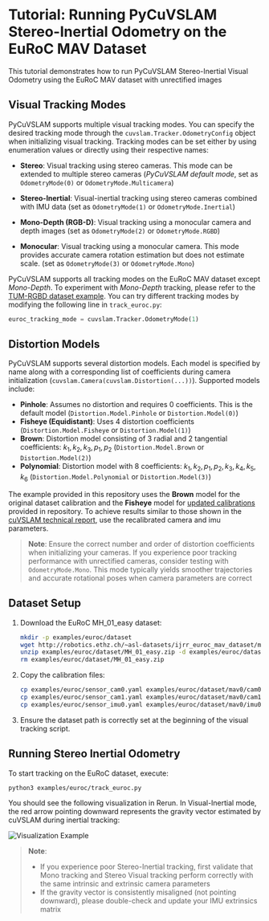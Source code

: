 # Tutorial: Running PyCuVSLAM Stereo-Inertial Odometry on the EuRoC MAV Dataset

This tutorial demonstrates how to run PyCuVSLAM Stereo-Inertial Visual Odometry using the EuRoC MAV dataset with unrectified images

## Visual Tracking Modes

PyCuVSLAM supports multiple visual tracking modes. You can specify the desired tracking mode through the `cuvslam.Tracker.OdometryConfig` object when initializing visual tracking. Tracking modes can be set either by using enumeration values or directly using their respective names:

* **Stereo**: Visual tracking using stereo cameras. This mode can be extended to multiple stereo cameras (*PyCuVSLAM default mode*, set as `OdometryMode(0)` or `OdometryMode.Multicamera`)

* **Stereo-Inertial**: Visual-inertial tracking using stereo cameras combined with IMU data (set as `OdometryMode(1)` or `OdometryMode.Inertial`)

* **Mono-Depth (RGB-D)**: Visual tracking using a monocular camera and depth images (set as `OdometryMode(2)` or `OdometryMode.RGBD`)

* **Monocular**: Visual tracking using a monocular camera. This mode provides accurate camera rotation estimation but does not estimate scale. (set as `OdometryMode(3)` or `OdometryMode.Mono`)

PyCuVSLAM supports all tracking modes on the EuRoC MAV dataset except *Mono-Depth*. To experiment with *Mono-Depth* tracking, please refer to the [TUM-RGBD dataset example](../tum/README.md). You can try different tracking modes by modifying the following line in `track_euroc.py`:

```python
euroc_tracking_mode = cuvslam.Tracker.OdometryMode(1)
```

## Distortion Models

PyCuVSLAM supports several distortion models. Each model is specified by name along with a corresponding list of coefficients during camera initialization (`cuvslam.Camera(cuvslam.Distortion(...))`). Supported models include:

- **Pinhole**: Assumes no distortion and requires 0 coefficients. This is the default model (`Distortion.Model.Pinhole` or `Distortion.Model(0)`)
- **Fisheye (Equidistant)**: Uses 4 distortion coefficients (`Distortion.Model.Fisheye` or `Distortion.Model(1)`)
- **Brown**: Distortion model consisting of 3 radial and 2 tangential coefficients: $k_1, k_2, k_3, p_1, p_2$ (`Distortion.Model.Brown` or `Distortion.Model(2)`)
- **Polynomial**: Distortion model with 8 coefficients: $k_1, k_2, p_1, p_2, k_3, k_4, k_5, k_6$ (`Distortion.Model.Polynomial` or `Distortion.Model(3)`)

The example provided in this repository uses the **Brown** model for the original dataset calibration and the **Fisheye** model for [updated calibrations](./sensor_cam1.yaml) provided in repository. To achieve results similar to those shown in the [cuVSLAM technical report](https://arxiv.org/html/2506.04359v3#S3.T2), use the recalibrated camera and imu parameters.

> **Note**: Ensure the correct number and order of distortion coefficients when initializing your cameras. If you experience poor tracking performance with unrectified cameras, consider testing with `OdometryMode.Mono`. This mode typically yields smoother trajectories and accurate rotational poses when camera parameters are correct

## Dataset Setup

1. Download the EuRoC MH_01_easy dataset:

    ```bash
    mkdir -p examples/euroc/dataset
    wget http://robotics.ethz.ch/~asl-datasets/ijrr_euroc_mav_dataset/machine_hall/MH_01_easy/MH_01_easy.zip -O examples/euroc/dataset/MH_01_easy.zip
    unzip examples/euroc/dataset/MH_01_easy.zip -d examples/euroc/dataset
    rm examples/euroc/dataset/MH_01_easy.zip
    ```

2. Copy the calibration files:

    ```bash
    cp examples/euroc/sensor_cam0.yaml examples/euroc/dataset/mav0/cam0/sensor_recalibrated.yaml
    cp examples/euroc/sensor_cam1.yaml examples/euroc/dataset/mav0/cam1/sensor_recalibrated.yaml
    cp examples/euroc/sensor_imu0.yaml examples/euroc/dataset/mav0/imu0/sensor_recalibrated.yaml
    ```

3. Ensure the dataset path is correctly set at the beginning of the visual tracking script.

## Running Stereo Inertial Odometry

To start tracking on the EuRoC dataset, execute:

```bash
python3 examples/euroc/track_euroc.py
```

You should see the following visualization in Rerun. In Visual-Inertial mode, the red arrow pointing downward represents the gravity vector estimated by cuVSLAM during inertial tracking:

![Visualization Example](../../assets/tutorial_euroc.gif)

> **Note**:
> - If you experience poor Stereo-Inertial tracking, first validate that Mono tracking and Stereo Visual tracking perform correctly with the same intrinsic and extrinsic camera parameters
> - If the gravity vector is consistently misaligned (not pointing downward), please double-check and update your IMU extrinsics matrix